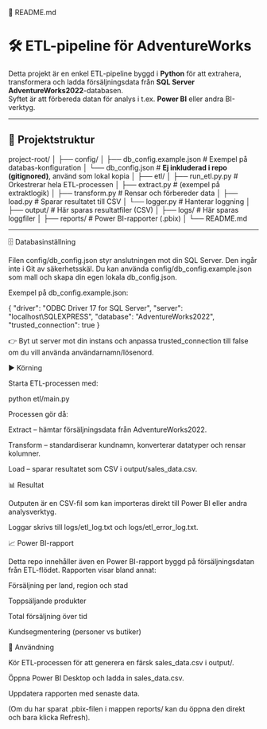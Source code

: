 📄 README.md
# 🛠️ ETL-pipeline för AdventureWorks

Detta projekt är en enkel ETL-pipeline byggd i **Python** för att extrahera, transformera och ladda försäljningsdata från **SQL Server AdventureWorks2022**-databasen.  
Syftet är att förbereda datan för analys i t.ex. **Power BI** eller andra BI-verktyg.

---

## 📂 Projektstruktur

project-root/
│
├── config/
│   ├── db_config.example.json # Exempel på databas-konfiguration
│   └── db_config.json         # **Ej inkluderad i repo (gitignored)**, använd som lokal kopia
│
├── etl/
│   ├── run_etl.py.py                # Orkestrerar hela ETL-processen
│   ├── extract.py             # (exempel på extraktlogik)
│   ├── transform.py           # Rensar och förbereder data
│   ├── load.py                # Sparar resultatet till CSV
│   └── logger.py              # Hanterar loggning
│
├── output/                    # Här sparas resultatfiler (CSV)
│
├── logs/                      # Här sparas loggfiler
│
├── reports/                   # Power BI-rapporter (.pbix)
│
└── README.md

---

🗄️ Databasinställning

Filen config/db_config.json styr anslutningen mot din SQL Server. Den ingår inte i Git av säkerhetsskäl.
Du kan använda config/db_config.example.json som mall och skapa din egen lokala db_config.json.

Exempel på db_config.example.json:

{
  "driver": "ODBC Driver 17 for SQL Server",
  "server": "localhost\\SQLEXPRESS",
  "database": "AdventureWorks2022",
  "trusted_connection": true
}


👉 Byt ut server mot din instans och anpassa trusted_connection till false om du vill använda användarnamn/lösenord.

▶️ Körning

Starta ETL-processen med:

python etl/main.py


Processen gör då:

Extract – hämtar försäljningsdata från AdventureWorks2022.

Transform – standardiserar kundnamn, konverterar datatyper och rensar kolumner.

Load – sparar resultatet som CSV i output/sales_data.csv.

📊 Resultat

Outputen är en CSV-fil som kan importeras direkt till Power BI eller andra analysverktyg.

Loggar skrivs till logs/etl_log.txt och logs/etl_error_log.txt.

📈 Power BI-rapport

Detta repo innehåller även en Power BI-rapport byggd på försäljningsdatan från ETL-flödet.
Rapporten visar bland annat:

Försäljning per land, region och stad

Toppsäljande produkter

Total försäljning över tid

Kundsegmentering (personer vs butiker)

🔗 Användning

Kör ETL-processen för att generera en färsk sales_data.csv i output/.

Öppna Power BI Desktop och ladda in sales_data.csv.

Uppdatera rapporten med senaste data.

(Om du har sparat .pbix-filen i mappen reports/ kan du öppna den direkt och bara klicka Refresh).
